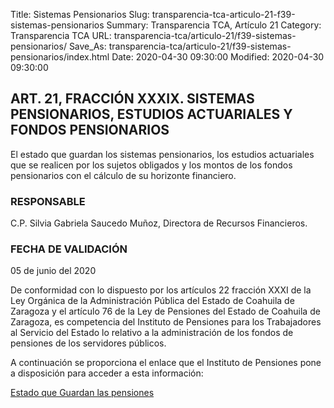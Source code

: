 Title: Sistemas Pensionarios
Slug: transparencia-tca-articulo-21-f39-sistemas-pensionarios
Summary: Transparencia TCA, Artículo 21
Category: Transparencia TCA
URL: transparencia-tca/articulo-21/f39-sistemas-pensionarios/
Save_As: transparencia-tca/articulo-21/f39-sistemas-pensionarios/index.html
Date: 2020-04-30 09:30:00
Modified: 2020-04-30 09:30:00


## ART. 21, FRACCIÓN XXXIX. SISTEMAS PENSIONARIOS, ESTUDIOS ACTUARIALES Y FONDOS PENSIONARIOS

El estado que guardan los sistemas pensionarios, los estudios actuariales que se realicen por los sujetos obligados y los montos de los fondos pensionarios con el cálculo de su horizonte financiero.

### RESPONSABLE

C.P. Silvia Gabriela Saucedo Muñoz, Directora de Recursos Financieros.

### FECHA DE VALIDACIÓN

05 de junio del 2020

De conformidad con lo dispuesto por los artículos 22 fracción XXXI de la Ley Orgánica de la Administración Pública del Estado de Coahuila de Zaragoza y el artículo 76 de la Ley de Pensiones del Estado de Coahuila de Zaragoza, es competencia del Instituto de Pensiones para los Trabajadores al Servicio del Estado lo relativo a la administración de los fondos de pensiones de los servidores públicos.

A continuación se proporciona el enlace que el Instituto de Pensiones pone a disposición para acceder a esta información:

[Estado que Guardan las pensiones ](http://www.coahuilatransparente.gob.mx/BD/EstadoqueGuardanlasPensiones/IPPTSEPensiones11317.pdf)


